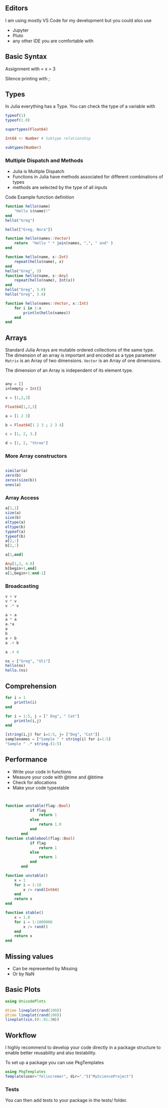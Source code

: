 ## Editors

I am using mostly VS Code for my development but you could also use

- Jupyter
- Pluto
- any other IDE you are comfortable with

## Basic Syntax

Assignment with =
x = 3

Silence printing with ;

## Types

In Julia everything has a Type.
You can check the type of a variable with 
```julia
typeof(1)
typeof(1.0)

supertypes(Float64)

Int64 <: Number # Subtype relationship

subtypes(Number)
```

### Multiple Dispatch and Methods 

- Julia is Multiple Dispatch
- Functions in Julia have methods associated for different combinations of types
- methods are selected by the type of all inputs

Code Example function definition

```julia
function hello(name)
    "Hello $(name)!"
end
hello("Greg")

hello(["Greg, Nora"])

function hello(names::Vector) 
    return  "Hello " * join(names, ",", " and" )
end

function hello(name, x::Int) 
    repeat(hello(name), x)
end
hello("Greg", 3)
function hello(name, x::Any)
    repeat(hello(name), Int(x))
end
hello("Greg", 3.0)
hello("Greg", 3.4)

function hello(names::Vector, x::Int)
    for i in 1:x
        println(hello(names))
    end
end

```

## Arrays

Standard Julia Arrays are mutable ordered collections of the same type. The dimension of an array is important and encoded as a type parameter
`Matrix` is an Array of two dimensions.
`Vector` is an Array of one dimensions. 

The dimension of an Array is independent of its element type.

```julia

any = []
intempty = Int[]

v = [1,2,3]

Float64[1,2,3]

a = [1 2 3]

b = Float64[1 2 3 ; 2 3 4]

c = [1, 2, 3.]

d = [1, 2, "three"]

```

### More Array constructors

```julia

similar(a)
zero(b)
zeros(size(b))
ones(a)
```

### Array Access

```julia
a[1,1]
size(a)
size(b)
eltype(a)
eltype(b)
typeof(a)
typeof(b)
a[2,:]
b[2,:]

a[1,end]

Any[1,3, 4.0]
b[begin+1,end]
a[1,begin+1:end-1]
```

### Broadcasting

```julia
v + v
v * v
v .* v

a + a
a * a
a.*a
a
b
a + b 
a .+ b

a .+ 4

ns = ["Greg", "Uli"]
hello(ns)
hello.(ns)
```

## Comprehension

```julia
for i = 1
    println(i)
end

for i = 1:5, j = [" Dog", " Cat"]
    println(i,j)
end

[string(i,j) for i=1:5, j= ["Dog", "Cat"]]
samplenames = ["Sample " * string(i) for i=1:5]
"Sample " .* string.(1:5)
```

## Performance

- Write your code in functions
- Measure your code with @time and @btime 
- Check for allocations
- Make your code typestable

```julia


function unstable(flag::Bool)
           if flag
               return 1
           else
               return 1.0
           end
       end
function stablebool(flag::Bool)
           if flag
               return 1
           else
               return 1
           end
       end

function unstable()
    x = 1
    for i = 1:10
        x /= rand(Int64)
    end
    return x
end

function stable()
    x = 1.0
    for i = 1:1000000
        x /= rand()
    end
    return x
end

```

## Missing values

- Can be represented by Missing
- Or by NaN



## Basic Plots

```julia
using UnicodePlots

@time lineplot(rand(100))
@time lineplot(rand(100))
lineplot(sin.(0:.01:3π))
```


## Workflow

I highly recommend to develop your code directly in a package structure to enable better reusability and also testability. 

To set up a package you can use PkgTemplates

```julia
using PkgTemplates
Template(user="felixcremer", dir=".")("MyScienceProject")
```

### Tests

You can then add tests to your package in the tests/ folder. 

